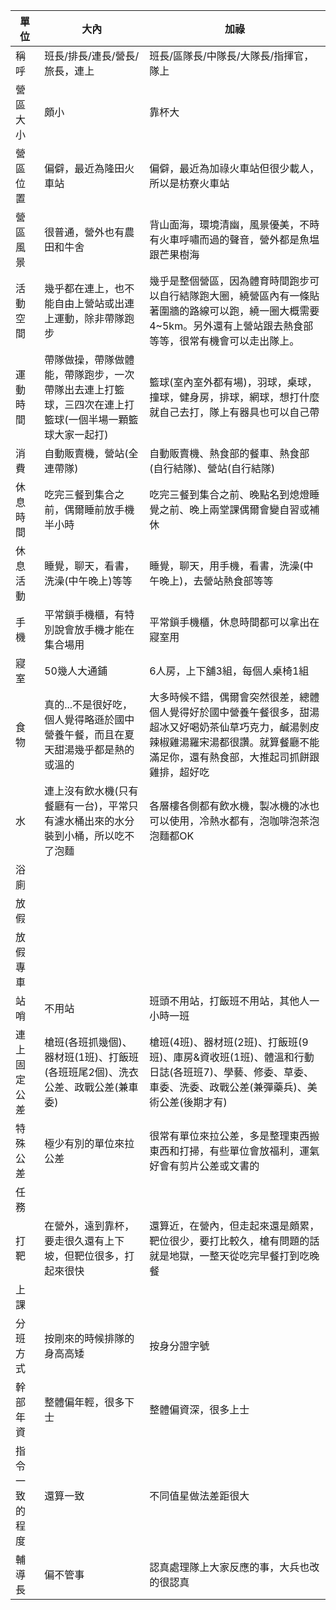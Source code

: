 | 單位      |   大內    |   加祿   |
| -------- | -------- | -------- |
| 稱呼     | 班長/排長/連長/營長/旅長，連上 | 班長/區隊長/中隊長/大隊長/指揮官，隊上  |
| 營區大小  | 頗小      | 靠杯大    |
| 營區位置  | 偏僻，最近為隆田火車站 | 偏僻，最近為加祿火車站但很少載人，所以是枋寮火車站  |
| 營區風景  | 很普通，營外也有農田和牛舍  | 背山面海，環境清幽，風景優美，不時有火車呼嘯而過的聲音，營外都是魚塭跟芒果樹海 |
| 活動空間  | 幾乎都在連上，也不能自由上營站或出連上運動，除非帶隊跑步    | 幾乎是整個營區，因為體育時間跑步可以自行結隊跑大圈，繞營區內有一條貼著圍牆的路線可以跑，繞一圈大概需要4~5km。另外還有上營站跟去熱食部等等，很常有機會可以走出隊上。 |
| 運動時間  | 帶隊做操，帶隊做體能，帶隊跑步，一次帶隊出去連上打籃球，三四次在連上打籃球(一個半場一顆籃球大家一起打)  |  籃球(室內室外都有場)，羽球，桌球，撞球，健身房，排球，網球，想打什麼就自己去打，隊上有器具也可以自己帶 |
| 消費      | 自動販賣機，營站(全連帶隊) | 自動販賣機、熱食部的餐車、熱食部(自行結隊)、營站(自行結隊)  |
| 休息時間   | 吃完三餐到集合之前，偶爾睡前放手機半小時 | 吃完三餐到集合之前、晚點名到熄燈睡覺之前、晚上兩堂課偶爾會變自習或補休    |
| 休息活動   | 睡覺，聊天，看書，洗澡(中午晚上)等等 | 睡覺，聊天，用手機，看書，洗澡(中午晚上)，去營站熱食部等等  |
| 手機      | 平常鎖手機櫃，有特別說會放手機才能在集合場用 |  平常鎖手機櫃，休息時間都可以拿出在寢室用 |
| 寢室      | 50幾人大通鋪 | 6人房，上下舖3組，每個人桌椅1組 |
| 食物      | 真的...不是很好吃，個人覺得略遜於國中營養午餐，而且在夏天甜湯幾乎都是熱的或溫的 | 大多時候不錯，偶爾會突然很差，總體個人覺得好於國中營養午餐很多，甜湯超冰又好喝奶茶仙草巧克力，鹹湯剝皮辣椒雞湯羅宋湯都很讚。就算餐廳不能滿足你，還有熱食部，大推起司抓餅跟雞排，超好吃 |
| 水       | 連上沒有飲水機(只有餐廳有一台)，平常只有濾水桶出來的水分裝到小桶，所以吃不了泡麵 | 各層樓各側都有飲水機，製冰機的冰也可以使用，冷熱水都有，泡咖啡泡茶泡泡麵都OK  |
| 浴廁      |  |   |
| 放假      |  |   |
| 放假專車   |  |   |
| 站哨      | 不用站 |  班頭不用站，打飯班不用站，其他人一小時一班 |
| 連上固定公差 | 槍班(各班抓幾個)、器材班(1班)、打飯班(各班班尾2個)、洗衣公差、政戰公差(兼車委) |  槍班(4班)、器材班(2班)、打飯班(9班)、庫房&資收班(1班)、體溫和行動日誌(各班班7)、學藝、修委、草委、車委、洗委、政戰公差(兼彈藥兵)、美術公差(後期才有)  |
| 特殊公差   | 極少有別的單位來拉公差 |  很常有單位來拉公差，多是整理東西搬東西和打掃，有些單位會放福利，運氣好會有剪片公差或文書的 |
| 任務      |  |   |
| 打靶      | 在營外，遠到靠杯，要走很久還有上下坡，但靶位很多，打起來很快 | 還算近，在營內，但走起來還是頗累，靶位很少，要打比較久，槍有問題的話就是地獄，一整天從吃完早餐打到吃晚餐 |
| 上課      |  |   |
| 分班方式   | 按剛來的時候排隊的身高高矮 | 按身分證字號  |
| 幹部年資   | 整體偏年輕，很多下士 | 整體偏資深，很多上士  |
| 指令一致的程度 | 還算一致 |  不同值星做法差距很大 |
| 輔導長    | 偏不管事 | 認真處理隊上大家反應的事，大兵也改的很認真 |
